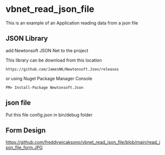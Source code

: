 # vbnet_read_json_file
This is an example of an Application reading data from a json file

## JSON Library
add Newtonsoft JSON Net to the project

This library can be download from this location

    https://github.com/JamesNK/Newtonsoft.Json/releases
    
  or using Nuget Package Manager Console
    
    PM> Install-Package Newtonsoft.Json 
    
## json file
Put this file config.json in bin/debug folder

## Form Design

https://github.com/freddywicaksono/vbnet_read_json_file/blob/main/read_json_file_form.JPG
